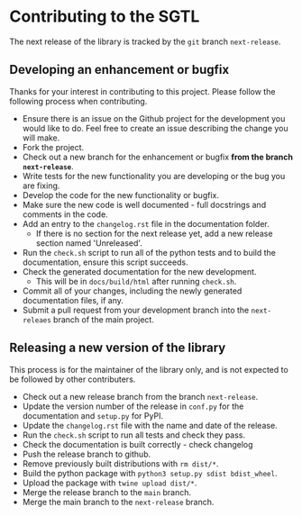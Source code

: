 # Contributing to the SGTL

The next release of the library is tracked by the `git` branch `next-release`.

## Developing an enhancement or bugfix
Thanks for your interest in contributing to this project. Please follow the following process when contributing.

* Ensure there is an issue on the Github project for the development you would like to do. Feel free to create an issue describing the change you will make.
* Fork the project.
* Check out a new branch for the enhancement or bugfix **from the branch `next-release`**.
* Write tests for the new functionality you are developing or the bug you are fixing.
* Develop the code for the new functionality or bugfix.
* Make sure the new code is well documented - full docstrings and comments in the code.
* Add an entry to the `changelog.rst` file in the documentation folder.
  * If there is no section for the next release yet, add a new release section named 'Unreleased'.
* Run the `check.sh` script to run all of the python tests and to build the documentation, ensure this script succeeds.
* Check the generated documentation for the new development.
  * This will be in `docs/build/html` after running `check.sh`.
* Commit all of your changes, including the newly generated documentation files, if any.
* Submit a pull request from your development branch into the `next-releaes` branch of the main project.

## Releasing a new version of the library
This process is for the maintainer of the library only, and is not expected to be followed by other contributers.

* Check out a new release branch from the branch `next-release`.
* Update the version number of the release in `conf.py` for the documentation and `setup.py` for PyPI.
* Update the `changelog.rst` file with the name and date of the release.
* Run the `check.sh` script to run all tests and check they pass.
* Check the documentation is built correctly - check changelog
* Push the release branch to github.
* Remove previously built distributions with `rm dist/*`.
* Build the python package with `python3 setup.py sdist bdist_wheel`.
* Upload the package with `twine upload dist/*`.
* Merge the release branch to the `main` branch.
* Merge the main branch to the `next-release` branch.
